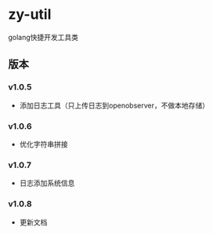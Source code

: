 # zy-util
golang快捷开发工具类

## 版本
### v1.0.5
* 添加日志工具（只上传日志到openobserver，不做本地存储）

### v1.0.6
* 优化字符串拼接

### v1.0.7
* 日志添加系统信息
### v1.0.8
* 更新文档